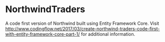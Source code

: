 # NorthwindTraders

A code first version of Northwind built using Entity Framework Core. Visit http://www.codingflow.net/2017/03/create-northwind-traders-code-first-with-entity-framework-core-part-1/ for additional information.
